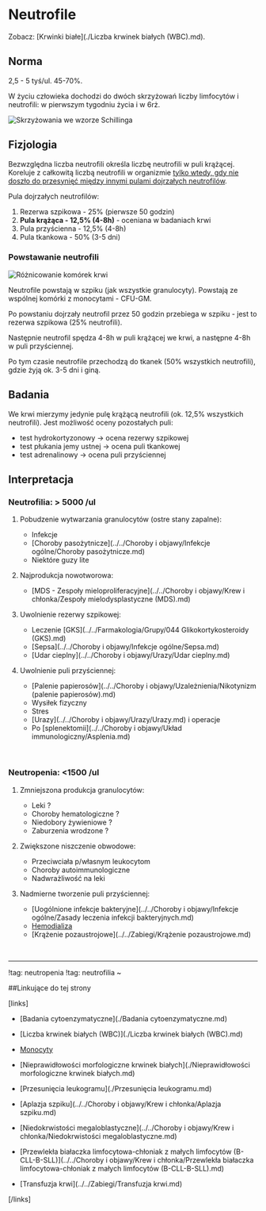 # Neutrofile

Zobacz: [Krwinki białe](./Liczba krwinek białych (WBC).md).



## Norma

2,5 - 5 tyś/ul. 45-70%.

W życiu człowieka dochodzi do dwóch skrzyżowań liczby limfocytów i neutrofili: w pierwszym tygodniu życia i w 6rż.

![Skrzyżowania we wzorze Schillinga](img/schilling-shifts.png)



## Fizjologia

Bezwzględna liczba neutrofili określa liczbę neutrofili w puli krążącej. Koreluje z całkowitą liczbą neutrofili w organizmie <u>tylko wtedy, gdy nie doszło do przesynięć między innymi pulami dojrzałych neutrofilów</u>.

Pula dojrzałych neutrofilów:

1. Rezerwa szpikowa - 25% (pierwsze 50 godzin)
2. **Pula krążąca - 12,5% (4-8h)** - oceniana w badaniach krwi
3. Pula przyścienna - 12,5% (4-8h)
4. Pula tkankowa - 50% (3-5 dni)




### Powstawanie neutrofili

![Różnicowanie komórek krwi](img/roznicowanie-kom-krwi.jpg)

Neutrofile powstają w szpiku (jak wszystkie granulocyty). Powstają ze wspólnej komórki z monocytami - CFU-GM. 

Po powstaniu dojrzały neutrofil przez 50 godzin przebiega w szpiku - jest to rezerwa szpikowa (25% neutrofili).

Następnie neutrofil spędza 4-8h w puli krążącej we krwi, a następne 4-8h w puli przyściennej.

Po tym czasie neutrofile przechodzą do tkanek (50% wszystkich neutrofili), gdzie żyją ok. 3-5 dni i giną.



## Badania

We krwi mierzymy jedynie pulę krążącą neutrofili (ok. 12,5% wszystkich neutrofili). Jest możliwość oceny pozostałych puli:

- test hydrokortyzonowy → ocena rezerwy szpikowej
- test płukania jemy ustnej → ocena puli tkankowej
- test adrenalinowy → ocena puli przyściennej




## Interpretacja

### Neutrofilia: > 5000 /ul

1. Pobudzenie wytwarzania granulocytów (ostre stany zapalne): 

   - Infekcje
   - [Choroby pasożytnicze](../../Choroby i objawy/Infekcje ogólne/Choroby pasożytnicze.md)
   - Niektóre guzy lite 

2. Najprodukcja nowotworowa: 

   - [MDS - Zespoły mieloproliferacyjne](../../Choroby i objawy/Krew i chłonka/Zespoły mielodysplastyczne (MDS).md)

3. Uwolnienie rezerwy szpikowej:

   - Leczenie [GKS](../../Farmakologia/Grupy/044 Glikokortykosteroidy (GKS).md)
   - [Sepsa](../../Choroby i objawy/Infekcje ogólne/Sepsa.md)
   - [Udar cieplny](../../Choroby i objawy/Urazy/Udar cieplny.md)

4. Uwolnienie puli przyściennej:

   - [Palenie papierosów](../../Choroby i objawy/Uzależnienia/Nikotynizm (palenie papierosów).md)
   - Wysiłek fizyczny
   - Stres
   - [Urazy](../../Choroby i objawy/Urazy/Urazy.md) i operacje
   - Po [splenektomii](../../Choroby i objawy/Układ immunologiczny/Asplenia.md)

   ​



### Neutropenia: <1500 /ul

1. Zmniejszona produkcja granulocytów:
   - Leki ?
   - Choroby hematologiczne ?
   - Niedobory żywieniowe ?
   - Zaburzenia wrodzone ?
2. Zwiększone niszczenie obwodowe:
   - Przeciwciała p/własnym leukocytom
   - Choroby autoimmunologiczne
   - Nadwrażliwość na leki
3. Nadmierne tworzenie puli przyściennej:
   - [Uogólnione infekcje bakteryjne](../../Choroby i objawy/Infekcje ogólne/Zasady leczenia infekcji bakteryjnych.md)
   - [Hemodializa](../../Zabiegi/Hemodializa.md)
   - [Krążenie pozaustrojowe](../../Zabiegi/Krążenie pozaustrojowe.md)

   ​


***

!tag: neutropenia
!tag: neutrofilia
~



##Linkujące do tej strony

[links]

- [Badania cytoenzymatyczne](./Badania cytoenzymatyczne.md)

- [Liczba krwinek białych (WBC)](./Liczba krwinek białych (WBC).md)

- [Monocyty](./Monocyty.md)

- [Nieprawidłowości morfologiczne krwinek białych](./Nieprawidłowości morfologiczne krwinek białych.md)

- [Przesunięcia leukogramu](./Przesunięcia leukogramu.md)

- [Aplazja szpiku](../../Choroby i objawy/Krew i chłonka/Aplazja szpiku.md)

- [Niedokrwistości megaloblastyczne](../../Choroby i objawy/Krew i chłonka/Niedokrwistości megaloblastyczne.md)

- [Przewlekła białaczka limfocytowa-chłoniak z małych limfocytów (B-CLL-B-SLL)](../../Choroby i objawy/Krew i chłonka/Przewlekła białaczka limfocytowa-chłoniak z małych limfocytów (B-CLL-B-SLL).md)

- [Transfuzja krwi](../../Zabiegi/Transfuzja krwi.md)


[/links]











